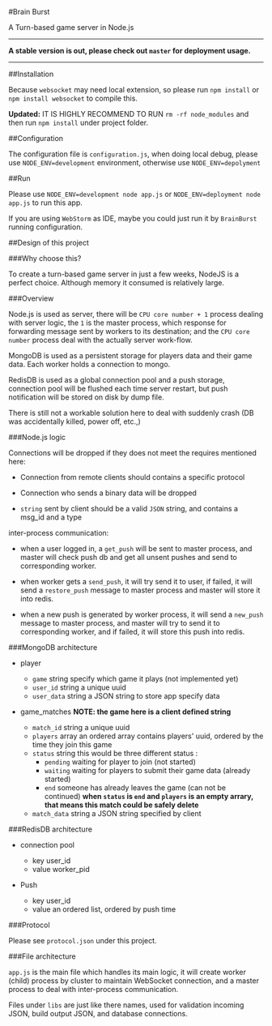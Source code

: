 #Brain Burst

A Turn-based game server in Node.js

---

**A stable version is out, please check out `master` for deployment usage.**

---

##Installation

Because `websocket` may need local extension, so please run `npm install` or `npm install websocket` to compile this.

**Updated:** IT IS HIGHLY RECOMMEND TO RUN `rm -rf node_modules` and then run `npm install` under project folder.

##Configuration

The configuration file is `configuration.js`, when doing local debug, please use `NODE_ENV=development` environment, otherwise use `NODE_ENV=depolyment`

##Run

Please use `NODE_ENV=development node app.js` or `NODE_ENV=deployment node app.js` to run this app.

If you are using `WebStorm` as IDE, maybe you could just run it by `BrainBurst` running configuration.

##Design of this project

###Why choose this?

To create a turn-based game server in just a few weeks, NodeJS is a perfect choice. Although memory it consumed is relatively large.

###Overview

Node.js is used as server, there will be `CPU core number + 1` process dealing with server logic, the `1` is the master process, which response for forwarding message sent by workers to its destination; and the `CPU core number` process deal with the actually server work-flow.

MongoDB is used as a persistent storage for players data and their game data. Each worker holds a connection to mongo.

RedisDB is used as a global connection pool and a push storage, connection pool will be flushed each time server restart, but push notification will be stored on disk by dump file.

There is still not a workable solution here to deal with suddenly crash (DB was accidentally killed, power off, etc.,)

###Node.js logic

Connections will be dropped if they does not meet the requires mentioned here:

* Connection from remote clients should contains a specific protocol

* Connection who sends a binary data will be dropped

* `string` sent by client should be a valid `JSON` string, and contains a msg_id and a type

inter-process communication:

* when a user logged in, a `get_push` will be sent to master process, and master will check push db and get all unsent pushes and send to corresponding worker.

* when worker gets a `send_push`, it will try send it to user, if failed, it will send a `restore_push` message to master process and master will store it into redis.

* when a new push is generated by worker process, it will send a `new_push` message to master process, and master will try to send it to corresponding worker, and if failed, it will store this push into redis.

###MongoDB architecture

* player

    * `game`    string  specify which game it plays (not implemented yet)
    * `user_id` string  a unique uuid
    * `user_data`   string  a JSON string to store app specify data

* game_matches  **NOTE: the game here is a client defined string**

    * `match_id`    string  a unique uuid
    * `players`  array   an ordered array contains players' uuid, ordered by the time they join this game
    * `status`  string  this would be three different status :
        * `pending` waiting for player to join (not started)
        * `waiting` waiting for players to submit their game data (already started)
        * `end` someone has already leaves the game (can not be continued) **when `status` is `end` and `players` is an empty arrary, that means this match could be safely delete**
    * `match_data` string   a JSON string specified by client

###RedisDB architecture

* connection pool

    * key   user_id
    * value worker_pid

* Push

    * key   user_id
    * value an ordered list, ordered by push time

###Protocol

Please see `protocol.json` under this project.

###File architecture

`app.js` is the main file which handles its main logic, it will create worker (child) process by cluster to maintain WebSocket connection, and a master process to deal with inter-process communication.

Files under `libs` are just like there names, used for validation incoming JSON, build output JSON, and database connections.


